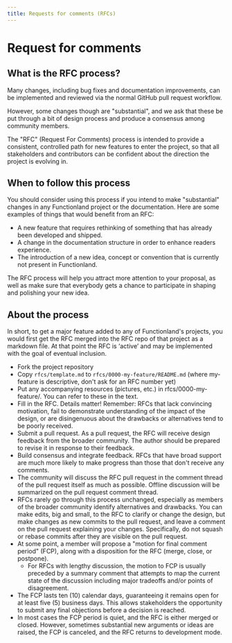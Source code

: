 ```yaml
---
title: Requests for comments (RFCs)
---
```

# Request for comments
## What is the RFC process?

Many changes, including bug fixes and documentation improvements, can be implemented and reviewed via the normal GitHub pull request workflow.

However, some changes though are "substantial", and we ask that these be put through a bit of design process and produce a consensus among community members.

The "RFC" (Request For Comments) process is intended to provide a consistent, controlled path for new features to enter the project, so that all stakeholders and contributors can be confident about the direction the project is evolving in.

## When to follow this process
You should consider using this process if you intend to make "substantial" changes in any Functionland project or the documentation. Here are some examples of things that would benefit from an RFC:
- A new feature that requires rethinking of something that has already been developed and shipped.
- A change in the documentation structure in order to enhance readers experience.
- The introduction of a new idea, concept or convention that is currently not present in Functionland.

The RFC process will help you attract more attention to your proposal, as well as make sure that everybody gets a chance to participate in shaping and polishing your new idea.

## About the process
In short, to get a major feature added to any of Functionland's projects, you would first get the RFC merged into the RFC repo of that project as a markdown file.  At that point the RFC is ‘active’ and may be implemented with the goal of eventual inclusion.
* Fork the project repository
* Copy `rfcs/template.md` to `rfcs/0000-my-feature/README.md` (where my-feature is descriptive, don't ask for an RFC number yet)
* Put any accompanying resources (pictures, etc.) in rfcs/0000-my-feature/.  You can refer to these in the text.
* Fill in the RFC. Details matter!  Remember: RFCs that lack convincing motivation, fail to demonstrate understanding of the impact of the design, or are disingenuous about the drawbacks or alternatives tend to be poorly received.
* Submit a pull request. As a pull request, the RFC will receive design feedback from the broader community.  The author should be prepared to revise it in response to their feedback.
* Build consensus and integrate feedback. RFCs that have broad support are much more likely to make progress than those that don't receive any comments.
* The community will discuss the RFC pull request in the comment thread of the pull request itself as much as possible.  Offline discussion will be summarized on the pull request comment thread.
* RFCs rarely go through this process unchanged, especially as members of the broader community identify alternatives and drawbacks. You can make edits, big and small, to the RFC to clarify or change the design, but make changes as new commits to the pull request, and leave a comment on the pull request explaining your changes. Specifically, do not squash or rebase commits after they are visible on the pull request.
* At some point, a member will propose a "motion for final comment period" (FCP), along with a disposition for the RFC (merge, close, or postpone).
  * For RFCs with lengthy discussion, the motion to FCP is usually preceded by a summary comment that attempts to map the current state of the discussion including major tradeoffs and/or points of disagreement.
* The FCP lasts ten (10) calendar days, guaranteeing it remains open for at least five (5) business days.  This allows stakeholders the opportunity to submit any final objections before a decision is reached.
* In most cases the FCP period is quiet, and the RFC is either merged or closed. However, sometimes substantial new arguments or ideas are raised, the FCP is canceled, and the RFC returns to development mode.
